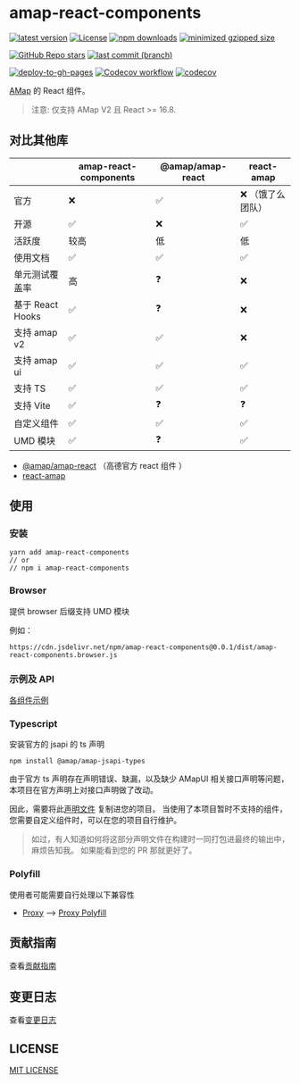 # amap-react-components

[![latest version](https://img.shields.io/npm/v/amap-react-components.svg?label=latest%20%20version)](https://www.npmjs.org/package/amap-react-components)
[![License](https://img.shields.io/npm/l/amap-react-components?label=latest%20%20version%20%20license)](https://www.npmjs.org/package/amap-react-components)
[![npm downloads](https://img.shields.io/npm/dm/amap-react-components.svg)](http://npmjs.com/amap-react-components)
[![minimized gzipped size](https://img.shields.io/bundlejs/size/amap-react-components)](http://npmjs.com/amap-react-components)

[![GitHub Repo stars](https://img.shields.io/github/stars/xyy94813/amap-react-components?label=github%20%20stars)](https://github.com/xyy94813/amap-react-components)
[![last commit (branch)](https://img.shields.io/github/last-commit/xyy94813/amap-react-components/main)](https://github.com/xyy94813/amap-react-components)

[![deploy-to-gh-pages](https://github.com/xyy94813/amap-react-components/actions/workflows/deploy-to-gh-pages.yml/badge.svg?branch=main)](https://github.com/xyy94813/amap-react-components/actions/workflows/deploy-to-gh-pages.yml)
[![Codecov workflow](https://github.com/xyy94813/amap-react-components/actions/workflows/codecov.yml/badge.svg?branch=main)](https://github.com/xyy94813/amap-react-components/actions/workflows/codecov.yml)
[![codecov](https://codecov.io/gh/xyy94813/amap-react-components/branch/main/graph/badge.svg?token=DCC845JGZW)](https://codecov.io/gh/xyy94813/amap-react-components)

[AMap](https://lbs.amap.com/api/jsapi-v2/summary/) 的 React 组件。

> 注意: 仅支持 AMap V2 且 React >= 16.8.

## 对比其他库

|                  | amap-react-components | @amap/amap-react   | react-amap         |
| ---------------- | --------------------- | ------------------ | ------------------ |
| 官方             | :x:                   | :white_check_mark: | :x: （饿了么团队） |
| 开源             | :white_check_mark:    | :x:                | :white_check_mark: |
| 活跃度           | 较高                  | 低                 | 低                 |
| 使用文档         | :white_check_mark:    | :white_check_mark: | :white_check_mark: |
| 单元测试覆盖率   | 高                    | :question:         | :x:                |
| 基于 React Hooks | :white_check_mark:    | :question:         | :x:                |
| 支持 amap v2     | :white_check_mark:    | :white_check_mark: | :x:                |
| 支持 amap ui     | :white_check_mark:    | :white_check_mark: | :white_check_mark: |
| 支持 TS          | :white_check_mark:    | :white_check_mark: | :white_check_mark: |
| 支持 Vite        | :white_check_mark:    | :question:         | :question:         |
| 自定义组件       | :white_check_mark:    | :white_check_mark: | :white_check_mark: |
| UMD 模块         | :white_check_mark:    | :question:         | :white_check_mark: |

- [@amap/amap-react](https://www.npmjs.com/package/@amap/amap-react) （高德官方 react 组件 ）
- [react-amap](https://github.com/elemefe/react-amap)

## 使用

### 安装

```
yarn add amap-react-components
// or
// npm i amap-react-components
```

### Browser

提供 browser 后缀支持 UMD 模块

例如：

```
https://cdn.jsdelivr.net/npm/amap-react-components@0.0.1/dist/amap-react-components.browser.js
```

### 示例及 API

[各组件示例](https://xyy94813.github.io/amap-react-components)

### Typescript

安装官方的 jsapi 的 ts 声明

```shell
npm install @amap/amap-jsapi-types
```

由于官方 ts 声明存在声明错误、缺漏，以及缺少 AMapUI 相关接口声明等问题，
本项目在官方声明上对接口声明做了改动。

因此，需要将此[声明文件](./src/@types/AMap.d.ts) 复制进您的项目。
当使用了本项目暂时不支持的组件，您需要自定义组件时，可以在您的项目自行维护。

> 如过，有人知道如何将这部分声明文件在构建时一同打包进最终的输出中，麻烦告知我。
> 如果能看到您的 PR 那就更好了。

### Polyfill

使用者可能需要自行处理以下兼容性

- [Proxy](https://developer.mozilla.org/zh-CN/docs/Web/JavaScript/Reference/Global_Objects/Proxy)
  --> [Proxy Polyfill](https://github.com/GoogleChrome/proxy-polyfill)

## 贡献指南

查看[贡献指南](./Contributing.md)

## 变更日志

查看[变更日志](./CHANGELOG.md)

## LICENSE

[MIT LICENSE](./LICENSE.md)
